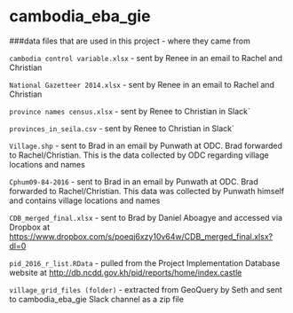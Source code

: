 # cambodia_eba_gie


###data files that are used in this project - where they came from

`cambodia control variable.xlsx` - sent by Renee in an email to Rachel and Christian

`National Gazetteer 2014.xlsx` - sent by Renee in an email to Rachel and Christian

`province names census.xlsx` - sent by Renee to Christian in Slack`

`provinces_in_seila.csv` - sent by Renee to Christian in Slack`

`Village.shp` - sent to Brad in an email by Punwath at ODC. Brad forwarded to Rachel/Christian. This is the data collected by ODC regarding village locations and names

`Cphum09-84-2016` - sent to Brad in an email by Punwath at ODC. Brad forwarded to Rachel/Christian. This data was collected by Punwath himself and contains village locations and names

`CDB_merged_final.xlsx` - sent to Brad by Daniel Aboagye and accessed via Dropbox at https://www.dropbox.com/s/poeqj6xzy10v64w/CDB_merged_final.xlsx?dl=0

`pid_2016_r_list.RData` - pulled from the Project Implementation Database website at http://db.ncdd.gov.kh/pid/reports/home/index.castle

`village_grid_files (folder)` - extracted from GeoQuery by Seth and sent to cambodia_eba_gie Slack channel as a zip file
